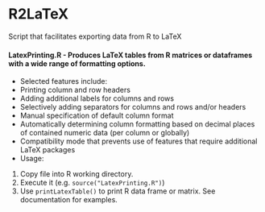R2LaTeX
=======

Script that facilitates exporting data from R to LaTeX

#### LatexPrinting.R - Produces LaTeX tables from R matrices or dataframes with a wide range of formatting options.
 * Selected features include: 
  * Printing column and row headers
  * Adding additional labels for columns and rows
  * Selectively adding separators for columns and rows and/or headers
  * Manual specification of default column format
  * Automatically determining column formatting based on decimal places of contained numeric data (per column or globally)
  * Compatibility mode that prevents use of features that require additional LaTeX packages
 * Usage:
  1. Copy file into R working directory.
  2. Execute it (e.g. `source("LatexPrinting.R")`)
  3. Use `printLatexTable()` to print R data frame or matrix. See documentation for examples.
  
